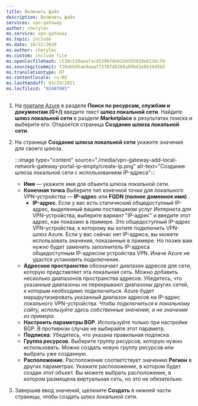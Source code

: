 ```yaml
---
title: Включить файл
description: Включить файл
services: vpn-gateway
author: cherylmc
ms.service: vpn-gateway
ms.topic: include
ms.date: 10/22/2020
ms.author: cherylmc
ms.custom: include file
ms.openlocfilehash: c538c510eeafacd1596fdeb1b4593919e6236cf0
ms.sourcegitcommit: f28ebb95ae9aaaff3f87d8388a09b41e0b3445b5
ms.translationtype: HT
ms.contentlocale: ru-RU
ms.lasthandoff: 03/29/2021
ms.locfileid: "92487085"
---
```

1. На [портале Azure](https://portal.azure.com) в разделе **Поиск по ресурсам, службам и документам (G+/)** введите текст **шлюз локальной сети**. Найдите **шлюз локальной сети** в разделе **Marketplace** в результатах поиска и выберите его. Откроется страница **Создание шлюза локальной сети**.
1. На странице **Создание шлюза локальной сети** укажите значения для своего шлюза.

   :::image type="content" source="./media/vpn-gateway-add-local-network-gateway-portal-ip-empty/create-ip.png" alt-text="Создание шлюза локальной сети с использованием IP-адреса":::

   * **Имя** — укажите имя для объекта шлюза локальной сети.
   * **Конечная точка** Выберите тип конечной точки для локального VPN-устройства — **IP-адрес** или **FQDN (полное доменное имя)** .
      * **IP-адрес**. Если у вас есть статический общедоступный IP-адрес, выделенный вашим поставщиком услуг Интернета для VPN-устройства, выберите вариант "IP-адрес" и введите этот адрес, как показано в примере. Это общедоступный IP-адрес VPN-устройства, к которому вы хотите подключить VPN-шлюз Azure. Если у вас сейчас нет IP-адреса, вы можете использовать значения, показанные в примере. Но позже вам нужно будет заменить заполнитель IP-адреса общедоступным IP-адресом устройства VPN. Иначе Azure не удастся установить подключение.
   * **Адресное пространство** обозначает диапазон адресов для сети, которую представляет эта локальная сеть. Можно добавить несколько диапазонов пространства адресов. Убедитесь, что указанные диапазоны не перекрывают диапазоны других сетей, к которым необходимо подключиться. Azure будет маршрутизировать указанный диапазон адресов на IP-адрес локального VPN-устройства. *Чтобы подключиться к локальному сайту, используйте здесь собственные значения, а не значения из примера*.
   * **Настроить параметры BGP**. Используйте только при настройке BGP. В противном случае не выбирайте этот параметр.
   * **Подписка**: Убедитесь, что указана правильная подписка.
   * **Группа ресурсов**. Выберите группу ресурсов, которую нужно использовать. Можно создать новую группу ресурсов или выбрать уже созданную.
   * **Расположение**. Расположение соответствует значению **Регион** в других параметрах. Укажите расположение, в котором будет создан этот объект. Вы можете выбрать расположение, в котором размещена виртуальная сеть, но это не обязательно.

1. Завершив ввод значений, щелкните **Создать** в нижней части страницы, чтобы создать шлюз локальной сети.
